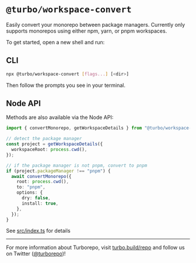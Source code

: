 # `@turbo/workspace-convert`

Easily convert your monorepo between package managers. Currently only supports monorepos using either npm, yarn, or pnpm workspaces.

To get started, open a new shell and run:

## CLI

```sh
npx @turbo/workspace-convert [flags...] [<dir>]
```

Then follow the prompts you see in your terminal.

## Node API

Methods are also available via the Node API:

```ts
import { convertMonorepo, getWorkspaceDetails } from "@turbo/workspace-convert";

// detect the package manager
const project = getWorkspaceDetails({
  workspaceRoot: process.cwd(),
});

// if the package manager is not pnpm, convert to pnpm
if (project.packageManager !== "pnpm") {
  await convertMonorepo({
    root: process.cwd(),
    to: "pnpm",
    options: {
      dry: false,
      install: true,
    },
  });
}
```

See [src/index.ts](src/index.ts) for details

---

For more information about Turborepo, visit [turbo.build/repo](https://turbo.build/repo) and follow us on Twitter ([@turborepo](https://twitter.com/turborepo))!
